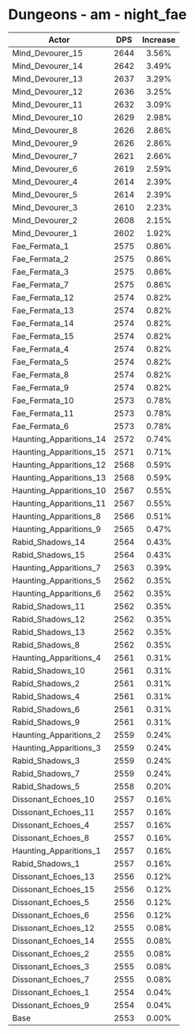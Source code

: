 # Dungeons - am - night_fae
| Actor | DPS | Increase |
|---|:---:|:---:|
|Mind_Devourer_15|2644|3.56%|
|Mind_Devourer_14|2642|3.49%|
|Mind_Devourer_13|2637|3.29%|
|Mind_Devourer_12|2636|3.25%|
|Mind_Devourer_11|2632|3.09%|
|Mind_Devourer_10|2629|2.98%|
|Mind_Devourer_8|2626|2.86%|
|Mind_Devourer_9|2626|2.86%|
|Mind_Devourer_7|2621|2.66%|
|Mind_Devourer_6|2619|2.59%|
|Mind_Devourer_4|2614|2.39%|
|Mind_Devourer_5|2614|2.39%|
|Mind_Devourer_3|2610|2.23%|
|Mind_Devourer_2|2608|2.15%|
|Mind_Devourer_1|2602|1.92%|
|Fae_Fermata_1|2575|0.86%|
|Fae_Fermata_2|2575|0.86%|
|Fae_Fermata_3|2575|0.86%|
|Fae_Fermata_7|2575|0.86%|
|Fae_Fermata_12|2574|0.82%|
|Fae_Fermata_13|2574|0.82%|
|Fae_Fermata_14|2574|0.82%|
|Fae_Fermata_15|2574|0.82%|
|Fae_Fermata_4|2574|0.82%|
|Fae_Fermata_5|2574|0.82%|
|Fae_Fermata_8|2574|0.82%|
|Fae_Fermata_9|2574|0.82%|
|Fae_Fermata_10|2573|0.78%|
|Fae_Fermata_11|2573|0.78%|
|Fae_Fermata_6|2573|0.78%|
|Haunting_Apparitions_14|2572|0.74%|
|Haunting_Apparitions_15|2571|0.71%|
|Haunting_Apparitions_12|2568|0.59%|
|Haunting_Apparitions_13|2568|0.59%|
|Haunting_Apparitions_10|2567|0.55%|
|Haunting_Apparitions_11|2567|0.55%|
|Haunting_Apparitions_8|2566|0.51%|
|Haunting_Apparitions_9|2565|0.47%|
|Rabid_Shadows_14|2564|0.43%|
|Rabid_Shadows_15|2564|0.43%|
|Haunting_Apparitions_7|2563|0.39%|
|Haunting_Apparitions_5|2562|0.35%|
|Haunting_Apparitions_6|2562|0.35%|
|Rabid_Shadows_11|2562|0.35%|
|Rabid_Shadows_12|2562|0.35%|
|Rabid_Shadows_13|2562|0.35%|
|Rabid_Shadows_8|2562|0.35%|
|Haunting_Apparitions_4|2561|0.31%|
|Rabid_Shadows_10|2561|0.31%|
|Rabid_Shadows_2|2561|0.31%|
|Rabid_Shadows_4|2561|0.31%|
|Rabid_Shadows_6|2561|0.31%|
|Rabid_Shadows_9|2561|0.31%|
|Haunting_Apparitions_2|2559|0.24%|
|Haunting_Apparitions_3|2559|0.24%|
|Rabid_Shadows_3|2559|0.24%|
|Rabid_Shadows_7|2559|0.24%|
|Rabid_Shadows_5|2558|0.20%|
|Dissonant_Echoes_10|2557|0.16%|
|Dissonant_Echoes_11|2557|0.16%|
|Dissonant_Echoes_4|2557|0.16%|
|Dissonant_Echoes_8|2557|0.16%|
|Haunting_Apparitions_1|2557|0.16%|
|Rabid_Shadows_1|2557|0.16%|
|Dissonant_Echoes_13|2556|0.12%|
|Dissonant_Echoes_15|2556|0.12%|
|Dissonant_Echoes_5|2556|0.12%|
|Dissonant_Echoes_6|2556|0.12%|
|Dissonant_Echoes_12|2555|0.08%|
|Dissonant_Echoes_14|2555|0.08%|
|Dissonant_Echoes_2|2555|0.08%|
|Dissonant_Echoes_3|2555|0.08%|
|Dissonant_Echoes_7|2555|0.08%|
|Dissonant_Echoes_1|2554|0.04%|
|Dissonant_Echoes_9|2554|0.04%|
|Base|2553|0.00%|
